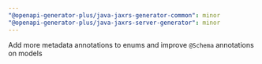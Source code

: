 ```yaml
---
"@openapi-generator-plus/java-jaxrs-generator-common": minor
"@openapi-generator-plus/java-jaxrs-server-generator": minor
---
```


Add more metadata annotations to enums and improve `@Schema` annotations on models
